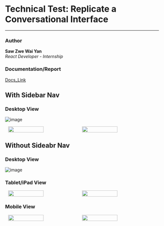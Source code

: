 # Technical Test: Replicate a Conversational Interface

---

### Author
**Saw Zwe Wai Yan**  
*React Developer - Internship*
### Documentation/Report 
[Docs_Link](https://docs.google.com/document/d/190TQqOxQ_adVxHkyD3R9p8aLiyrrSw70zeJ6vZgJ86c/edit?usp=sharing)


## With Sidebar Nav
### Desktop View
![image](https://github.com/sawzwe/salesmindai_test/assets/94424420/92d0cf54-3105-4f7d-9b15-e13632b93a58)
<div style="display: flex; justify-content: center; align-items: center; flex-direction: row;">
  <img src="https://github.com/sawzwe/salesmindai_test/assets/94424420/cf8c9b76-5c69-4ae5-a088-74934624ffb7" width="48%" />
  <img src="https://github.com/sawzwe/salesmindai_test/assets/94424420/d9a60912-8f37-4dfd-9396-7b3ffa3ab621" width="48%" /> 
</div>

## Without Sideabr Nav
### Desktop View
![image](https://github.com/sawzwe/salesmindai_test/assets/94424420/53f3dd6e-1031-4201-a2fa-91f861e9dccc)
### Tablet/iPad View
<div style="display: flex; justify-content: center; align-items: center; flex-direction: row;">
  <img src="https://github.com/sawzwe/salesmindai_test/assets/94424420/c1a9f64d-1c44-4e7e-a776-97d59013d0b0" width="48%" />
  <img src="https://github.com/sawzwe/salesmindai_test/assets/94424420/bdcdae4c-b5f9-4e85-bec2-78cc27a56b95" width="48%" /> 
</div>

### Mobile View
<div style="display: flex; justify-content: center; align-items: center; flex-direction: row;">
  <img src="https://github.com/sawzwe/salesmindai_test/assets/94424420/13196e5e-92a9-46fb-9942-4ee268cee558" width="48%" />
  <img src="https://github.com/sawzwe/salesmindai_test/assets/94424420/1ada871a-33b4-4e93-b4da-bec573437f22" width="48%" /> 
</div>

